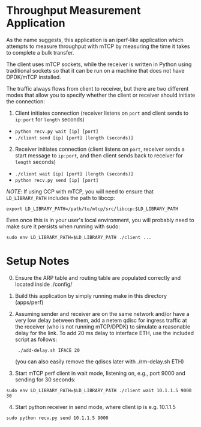 Throughput Measurement Application
==================================

As the name suggests, this application is an iperf-like application which
attempts to measure throughput with mTCP by measuring the time it takes to
complete a bulk transfer. 

The client uses mTCP sockets, while the receiver is written in Python using
traditional sockets so that it can be run on a machine that does not have
DPDK/mTCP installed. 

The traffic always flows from client to receiver, but there are two different
modes that allow you to specify whether the client or receiver should initiate
the connection:

1. Client initiates connection (receiver listens on `port` and client sends to
`ip:port` for `length` seconds)
- `python recv.py wait [ip] [port]`
- `./client send [ip] [port] [length (seconds)]` 

2. Receiver initiates connection (client listens on `port`, receiver sends a
start message to `ip:port`, and then client sends back to receiver for `length`
seconds)
- `./client wait [ip] [port] [length (seconds)]`
- `python recv.py send [ip] [port]`

*NOTE*: If using CCP with mTCP, you will need to ensure that `LD_LIBRARY_PATH`
includes the path to libccp:

`export LD_LIBRARY_PATH=/path/to/mtcp/src/libccp:$LD_LIBRARY_PATH`

Even once this is in your user's local environment, you will probably need to
make sure it persists when running with sudo:

`sudo env LD_LIBRARY_PATH=$LD_LIBRARY_PATH ./client ...`


Setup Notes
===========

0. Ensure the ARP table and routing table are populated correctly and located inside ./config/

1. Build this application by simply running make in this directory (apps/perf)

2. Assuming sender and receiver are on the same network and/or have a very low
   delay between them, add a netem qdisc for ingress traffic at the receiver
   (who is not running mTCP/DPDK) to simulate a reasonable delay for the link.
   To add 20 ms delay to interface ETH, use the included script as follows:

        ./add-delay.sh IFACE 20

    (you can also easily remove the qdiscs later with ./rm-delay.sh ETH)

3. Start mTCP perf client in wait mode, listening on, e.g., port 9000 and
sending for 30 seconds:

`sudo env LD_LIBRARY_PATH=$LD_LIBRARY_PATH ./client wait 10.1.1.5 9000 30`

4. Start python receiver in send mode, where client ip is e.g. 10.1.1.5

`sudo python recv.py send 10.1.1.5 9000`
